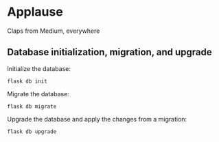# Applause
Claps from Medium, everywhere

## Database initialization, migration, and upgrade

Initialize the database:

```
flask db init
```

Migrate the database:

```
flask db migrate
```

Upgrade the database and apply the changes from a migration:

```
flask db upgrade
```

